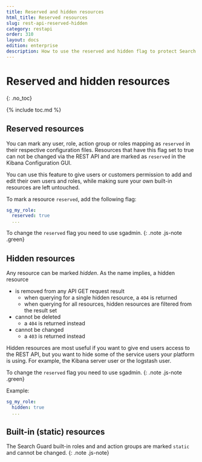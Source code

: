 ```yaml
---
title: Reserved and hidden resources
html_title: Reserved resources
slug: rest-api-reserved-hidden
category: restapi
order: 310
layout: docs
edition: enterprise
description: How to use the reserved and hidden flag to protect Search Guard resources from being overwritten.
---
```

<!---
Copyright 2019 floragunn GmbH
-->

# Reserved and hidden resources
{: .no_toc}

{% include toc.md %}

## Reserved resources

You can mark any user, role, action group or roles mapping as `reserved` in their respective configuration files. Resources that have this flag set to true can not be changed via the REST API and are marked as `reserved` in the Kibana Configuration GUI.

You can use this feature to give users or customers permission to add and edit their own users and roles, while making sure your own built-in resources are left untouched.

To mark a resource `reserved`, add the following flag:

```yaml
sg_my_role:
  reserved: true
  ...
```

To change the `reserved` flag you need to use sgadmin.
{: .note .js-note .green}

## Hidden resources

Any resource can be marked *hidden*. As the name implies, a hidden resource

* is removed from any API GET request result
  * when querying for a single hidden resource, a `404` is returned
  * when querying for all resources, hidden resources are filtered from the result set
* cannot be deleted
  * a `404` is returned instead
* cannot be changed
  * a `403` is returned instead 

Hidden resources are most useful if you want to give end users access to the REST API, but you want to hide some of the service users your platform is using. For example, the Kibana server user or the logstash user.

To change the `reserved` flag you need to use sgadmin.
{: .note .js-note .green}

Example:

```yaml
sg_my_role:
  hidden: true
  ...
```  

## Built-in (static) resources

The Search Guard built-in roles and and action groups are marked `static` and cannot be changed.
{: .note .js-note}
